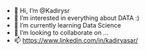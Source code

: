 - 👋 Hi, I’m @Kadirysr
- 👀 I’m interested in everything about DATA :) 
- 🌱 I’m currently learning Data Science
- 💞️ I’m looking to collaborate on ...
- 📫 https://www.linkedin.com/in/kadiryasar/
